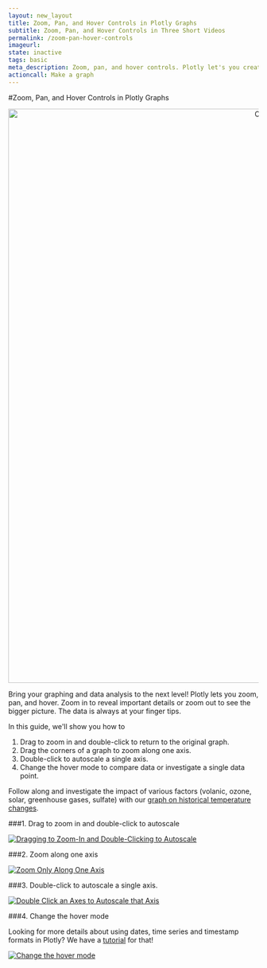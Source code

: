 ```yaml
---
layout: new_layout
title: Zoom, Pan, and Hover Controls in Plotly Graphs
subtitle: Zoom, Pan, and Hover Controls in Three Short Videos
permalink: /zoom-pan-hover-controls
imageurl: 
state: inactive
tags: basic
meta_description: Zoom, pan, and hover controls. Plotly let's you create interactive charts online, and for free, using our web app, MATLAB, Python, or R.
actioncall: Make a graph
---
```


#Zoom, Pan, and Hover Controls in Plotly Graphs

<div>
    <a href="https://plot.ly/~Dreamshot/628" target="_blank" title="Climate Change Attribution" style="display: block; text-align: center;"><img src="https://plot.ly/~Dreamshot/628.png" alt="Climate Change Attribution" style="max-width: 100%;width: 1154px;"  width="1154" onerror="this.onerror=null;this.src='https://plot.ly/404.png';" /></a>
    <script data-plotly="Dreamshot:628" src="https://plot.ly/embed.js" async></script>
</div>

Bring your graphing and data analysis to the next level! Plotly lets you zoom, pan, and hover. Zoom in to reveal important details or zoom out to see the bigger picture. The data is always at your finger tips.

In this guide, we'll show you how to 

1. Drag to zoom in and double-click to return to the original graph.
2. Drag the corners of a graph to zoom along one axis.
3. Double-click to autoscale a single axis.
4. Change the hover mode to compare data or investigate a single data point.

Follow along and investigate the impact of various factors (volanic, ozone, solar, greenhouse gases, sulfate) with our [graph on historical temperature changes](https://plot.ly/~Dreamshot/628/climate-change-attribution/).

###1. Drag to zoom in and double-click to autoscale

<a href="http://imgur.com/bEL3BAh"><img src="http://i.imgur.com/bEL3BAh.gif" title="Dragging to Zoom-In and Double-Clicking to Autoscale" /></a>

###2. Zoom along one axis

<a href="http://imgur.com/2at3hak"><img src="http://i.imgur.com/2at3hak.gif" title="Zoom Only Along One Axis" /></a>

###3. Double-click to autoscale a single axis.

<a href="http://imgur.com/6e5g8yJ"><img src="http://i.imgur.com/6e5g8yJ.gif" title="Double Click an Axes to Autoscale that Axis" /></a>

###4. Change the hover mode

Looking for more details about using dates, time series and timestamp formats in Plotly? We have a [tutorial](/date-format-and-time-series/) for that!

<a href="http://imgur.com/kv5ewp3"><img src="http://i.imgur.com/kv5ewp3.gif" title="Change the hover mode" /></a>

